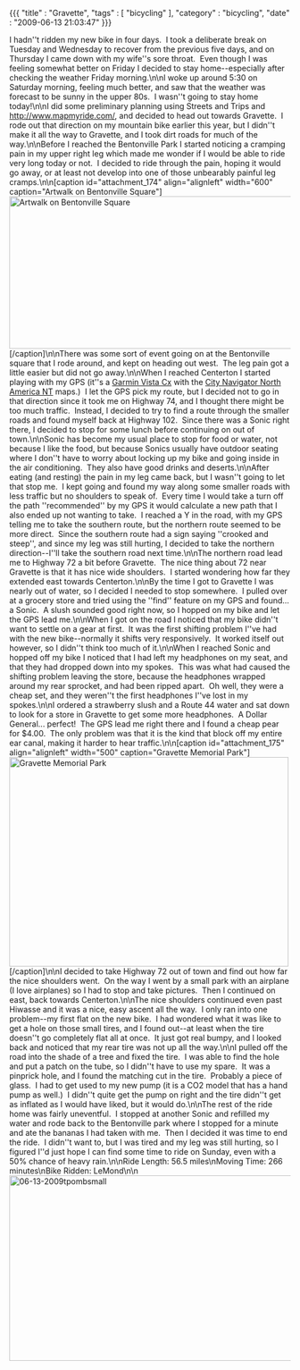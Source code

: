 {{{ "title" : "Gravette", "tags" : [ "bicycling" ], "category" : "bicycling", "date" : "2009-06-13 21:03:47" }}}

I hadn''t ridden my new bike in four days.  I took a deliberate break on Tuesday and Wednesday to recover from the previous five days, and on Thursday I came down with my wife''s sore throat.  Even though I was feeling somewhat better on Friday I decided to stay home--especially after checking the weather Friday morning.\n\nI woke up around 5:30 on Saturday morning, feeling much better, and saw that the weather was forecast to be sunny in the upper 80s.  I wasn''t going to stay home today!\n\nI did some preliminary planning using Streets and Trips and <a href="http://www.mapmyride.com/" target="_blank">http://www.mapmyride.com/</a>, and decided to head out towards Gravette.  I rode out that direction on my mountain bike earlier this year, but I didn''t make it all the way to Gravette, and I took dirt roads for much of the way.\n\nBefore I reached the Bentonville Park I started noticing a cramping pain in my upper right leg which made me wonder if I would be able to ride very long today or not.  I decided to ride through the pain, hoping it would go away, or at least not develop into one of those unbearably painful leg cramps.\n\n[caption id="attachment_174" align="alignleft" width="600" caption="Artwalk on Bentonville Square"]<a href="http://mark-ott.info/wordpress/wp-content/uploads/2009/06/bentonville_artwalk_photo0235.jpg"><img class="size-full wp-image-174" title="bentonville_artwalk_photo0235" src="http://mark-ott.info/wordpress/wp-content/uploads/2009/06/bentonville_artwalk_photo0235.jpg" alt="Artwalk on Bentonville Square" width="600" height="273" /></a>[/caption]\n\nThere was some sort of event going on at the Bentonville square that I rode around, and kept on heading out west.  The leg pain got a little easier but did not go away.\n\nWhen I reached Centerton I started playing with my GPS (it''s a <a href="http://www8.garmin.com/manuals/eTrexVistaCx_OwnersManual.pdf" target="_blank">Garmin Vista Cx</a> with the <a href="https://buy.garmin.com/shop/shop.do?pID=1456&amp;pvID=30132" target="_blank">City Navigator North America NT</a> maps.)  I let the GPS pick my route, but I decided not to go in that direction since it took me on Highway 74, and I thought there might be too much traffic.  Instead, I decided to try to find a route through the smaller roads and found myself back at Highway 102.  Since there was a Sonic right there, I decided to stop for some lunch before continuing on out of town.\n\nSonic has become my usual place to stop for food or water, not because I like the food, but because Sonics usually have outdoor seating where I don''t have to worry about locking up my bike and going inside in the air conditioning.  They also have good drinks and deserts.\n\nAfter eating (and resting) the pain in my leg came back, but I wasn''t going to let that stop me.  I kept going and found my way along some smaller roads with less traffic but no shoulders to speak of.  Every time I would take a turn off the path ''recommended'' by my GPS it would calculate a new path that I also ended up not wanting to take.  I reached a Y in the road, with my GPS telling me to take the southern route, but the northern route seemed to be more direct.  Since the southern route had a sign saying ''crooked and steep'', and since my leg was still hurting, I decided to take the northern direction--I''ll take the southern road next time.\n\nThe northern road lead me to Highway 72 a bit before Gravette.  The nice thing about 72 near Gravette is that it has nice wide shoulders.  I started wondering how far they extended east towards Centerton.\n\nBy the time I got to Gravette I was nearly out of water, so I decided I needed to stop somewhere.  I pulled over at a grocery store and tried using the ''find'' feature on my GPS and found... a Sonic.  A slush sounded good right now, so I hopped on my bike and let the GPS lead me.\n\nWhen I got on the road I noticed that my bike didn''t want to settle on a gear at first.  It was the first shifting problem I''ve had with the new bike--normally it shifts very responsively.  It worked itself out however, so I didn''t think too much of it.\n\nWhen I reached Sonic and hopped off my bike I noticed that I had left my headphones on my seat, and that they had dropped down into my spokes.  This was what had caused the shifting problem leaving the store, because the headphones wrapped around my rear sprocket, and had been ripped apart.  Oh well, they were a cheap set, and they weren''t the first headphones I''ve lost in my spokes.\n\nI ordered a strawberry slush and a Route 44 water and sat down to look for a store in Gravette to get some more headphones.  A Dollar General... perfect!  The GPS lead me right there and I found a cheap pear for $4.00.  The only problem was that it is the kind that block off my entire ear canal, making it harder to hear traffic.\n\n[caption id="attachment_175" align="alignleft" width="500" caption="Gravette Memorial Park"]<a href="http://mark-ott.info/wordpress/wp-content/uploads/2009/06/gravette_memorial_park_photo0240.jpg"><img class="size-full wp-image-175" title="gravette_memorial_park_photo0240" src="http://mark-ott.info/wordpress/wp-content/uploads/2009/06/gravette_memorial_park_photo0240.jpg" alt="Gravette Memorial Park" width="500" height="375" /></a>[/caption]\n\nI decided to take Highway 72 out of town and find out how far the nice shoulders went.  On the way I went by a small park with an airplane (I love airplanes) so I had to stop and take pictures.  Then I continued on east, back towards Centerton.\n\nThe nice shoulders continued even past Hiwasse and it was a nice, easy ascent all the way.  I only ran into one problem--my first flat on the new bike.  I had wondered what it was like to get a hole on those small tires, and I found out--at least when the tire doesn''t go completely flat all at once.  It just got real bumpy, and I looked back and noticed that my rear tire was not up all the way.\n\nI pulled off the road into the shade of a tree and fixed the tire.  I was able to find the hole and put a patch on the tube, so I didn''t have to use my spare.  It was a pinprick hole, and I found the matching cut in the tire.  Probably a piece of glass.  I had to get used to my new pump (it is a CO2 model that has a hand pump as well.)  I didn''t quite get the pump on right and the tire didn''t get as inflated as I would have liked, but it would do.\n\nThe rest of the ride home was fairly uneventful.  I stopped at another Sonic and refilled my water and rode back to the Bentonville park where I stopped for a minute and ate the bananas I had taken with me.  Then I decided it was time to end the ride.  I didn''t want to, but I was tired and my leg was still hurting, so I figured I''d just hope I can find some time to ride on Sunday, even with a 50% chance of heavy rain.\n\nRide Length: 56.5 miles\nMoving Time: 266 minutes\nBike Ridden: LeMond\n\n<a href="http://mark-ott.info/pictures/06-13-2009.tpo.mb.jpg"><img class="alignleft size-full wp-image-171" title="06-13-2009tpombsmall" src="http://mark-ott.info/wordpress/wp-content/uploads/2009/06/06-13-2009tpombsmall1.jpg" alt="06-13-2009tpombsmall" width="1000" height="332" /></a>